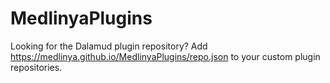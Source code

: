 # MedlinyaPlugins
Looking for the Dalamud plugin repository? Add https://medlinya.github.io/MedlinyaPlugins/repo.json to your custom plugin repositories.
